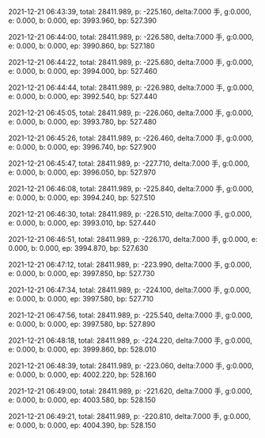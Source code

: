 2021-12-21 06:43:39, total: 28411.989, p: -225.160, delta:7.000 手, g:0.000, e: 0.000, b: 0.000, ep: 3993.960, bp: 527.390

2021-12-21 06:44:00, total: 28411.989, p: -226.580, delta:7.000 手, g:0.000, e: 0.000, b: 0.000, ep: 3990.860, bp: 527.180

2021-12-21 06:44:22, total: 28411.989, p: -225.680, delta:7.000 手, g:0.000, e: 0.000, b: 0.000, ep: 3994.000, bp: 527.460

2021-12-21 06:44:44, total: 28411.989, p: -226.980, delta:7.000 手, g:0.000, e: 0.000, b: 0.000, ep: 3992.540, bp: 527.440

2021-12-21 06:45:05, total: 28411.989, p: -226.060, delta:7.000 手, g:0.000, e: 0.000, b: 0.000, ep: 3993.780, bp: 527.480

2021-12-21 06:45:26, total: 28411.989, p: -226.460, delta:7.000 手, g:0.000, e: 0.000, b: 0.000, ep: 3996.740, bp: 527.900

2021-12-21 06:45:47, total: 28411.989, p: -227.710, delta:7.000 手, g:0.000, e: 0.000, b: 0.000, ep: 3996.050, bp: 527.970

2021-12-21 06:46:08, total: 28411.989, p: -225.840, delta:7.000 手, g:0.000, e: 0.000, b: 0.000, ep: 3994.240, bp: 527.510

2021-12-21 06:46:30, total: 28411.989, p: -226.510, delta:7.000 手, g:0.000, e: 0.000, b: 0.000, ep: 3993.010, bp: 527.440

2021-12-21 06:46:51, total: 28411.989, p: -226.170, delta:7.000 手, g:0.000, e: 0.000, b: 0.000, ep: 3994.870, bp: 527.630

2021-12-21 06:47:12, total: 28411.989, p: -223.990, delta:7.000 手, g:0.000, e: 0.000, b: 0.000, ep: 3997.850, bp: 527.730

2021-12-21 06:47:34, total: 28411.989, p: -224.100, delta:7.000 手, g:0.000, e: 0.000, b: 0.000, ep: 3997.580, bp: 527.710

2021-12-21 06:47:56, total: 28411.989, p: -225.540, delta:7.000 手, g:0.000, e: 0.000, b: 0.000, ep: 3997.580, bp: 527.890

2021-12-21 06:48:18, total: 28411.989, p: -224.220, delta:7.000 手, g:0.000, e: 0.000, b: 0.000, ep: 3999.860, bp: 528.010

2021-12-21 06:48:39, total: 28411.989, p: -223.060, delta:7.000 手, g:0.000, e: 0.000, b: 0.000, ep: 4002.220, bp: 528.160

2021-12-21 06:49:00, total: 28411.989, p: -221.620, delta:7.000 手, g:0.000, e: 0.000, b: 0.000, ep: 4003.580, bp: 528.150

2021-12-21 06:49:21, total: 28411.989, p: -220.810, delta:7.000 手, g:0.000, e: 0.000, b: 0.000, ep: 4004.390, bp: 528.150